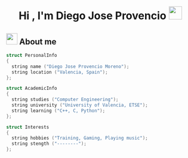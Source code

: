 <h1 align="center"><b>Hi , I'm Diego Jose Provencio </b><img src="https://media.giphy.com/media/hvRJCLFzcasrR4ia7z/giphy.gif" width="35"></h1>

## <picture><img src = "https://github.com/7oSkaaa/7oSkaaa/blob/main/Images/about_me.gif?raw=true" width = 30px></picture> About me

<div align="left">

```cpp
struct PersonalInfo
{
  string name ("Diego Jose Provencio Moreno");
  string location ("Valencia, Spain");
};

struct AcademicInfo
{
  string studies ("Computer Engineering");
  string university ("University of Valencia, ETSE");
  string learning ("C++, C, Python");
};

struct Interests
{
  string hobbies ("Training, Gaming, Playing music");
  string stength ("--------");
};
```
</div>




